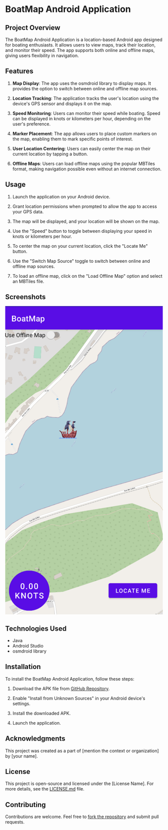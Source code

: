 # BoatMap Android Application

## Project Overview

The BoatMap Android Application is a location-based Android app designed for boating enthusiasts. It allows users to view maps, track their location, and monitor their speed. The app supports both online and offline maps, giving users flexibility in navigation.

## Features

1. **Map Display**: The app uses the osmdroid library to display maps. It provides the option to switch between online and offline map sources.

2. **Location Tracking**: The application tracks the user's location using the device's GPS sensor and displays it on the map.

3. **Speed Monitoring**: Users can monitor their speed while boating. Speed can be displayed in knots or kilometers per hour, depending on the user's preference.

4. **Marker Placement**: The app allows users to place custom markers on the map, enabling them to mark specific points of interest.

5. **User Location Centering**: Users can easily center the map on their current location by tapping a button.

6. **Offline Maps**: Users can load offline maps using the popular MBTiles format, making navigation possible even without an internet connection.

## Usage

1. Launch the application on your Android device.

2. Grant location permissions when prompted to allow the app to access your GPS data.

3. The map will be displayed, and your location will be shown on the map.

4. Use the "Speed" button to toggle between displaying your speed in knots or kilometers per hour.

5. To center the map on your current location, click the "Locate Me" button.

6. Use the "Switch Map Source" toggle to switch between online and offline map sources.

7. To load an offline map, click on the "Load Offline Map" option and select an MBTiles file.

## Screenshots

![App](App.png)

## Technologies Used

- Java
- Android Studio
- osmdroid library

## Installation

To install the BoatMap Android Application, follow these steps:

1. Download the APK file from [GitHub Repository](link-to-your-github-repo).

2. Enable "Install from Unknown Sources" in your Android device's settings.

3. Install the downloaded APK.

4. Launch the application.

## Acknowledgments

This project was created as a part of [mention the context or organization] by [your name].

## License

This project is open-source and licensed under the [License Name]. For more details, see the [LICENSE.md](link-to-license-file) file.

## Contributing

Contributions are welcome. Feel free to [fork the repository](https://github.com/globecen/BoatMap/fork) and submit pull requests.
